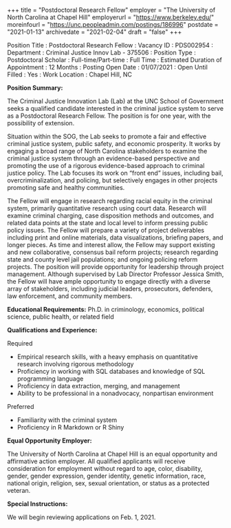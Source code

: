 +++
title = "Postdoctoral Research Fellow"
employer = "The University of North Carolina at Chapel Hill"
employerurl = "https://www.berkeley.edu/"
moreinfourl = "https://unc.peopleadmin.com/postings/186996"
postdate = "2021-01-13"
archivedate = "2021-02-04"
draft = "false"
+++

Position Title : Postdoctoral Research Fellow
: Vacancy ID : PDS002954
: Department : Criminal Justice Innov Lab - 375506
: Position Type : Postdoctoral Scholar
: Full-time/Part-time : Full Time
: Estimated Duration of Appointment : 12 Months
: Posting Open Date : 01/07/2021
: Open Until Filled : Yes
: Work Location : Chapel Hill, NC

**Position Summary:**

The Criminal Justice Innovation Lab (Lab) at the UNC School of Government seeks a qualified candidate interested in the criminal justice system to serve as a Postdoctoral Research Fellow. The position is for one year, with the possibility of extension.

Situation within the SOG, the Lab seeks to promote a fair and effective criminal justice system, public safety, and economic prosperity. It works by engaging a broad range of North Carolina stakeholders to examine the criminal justice system through an evidence-based perspective and promoting the use of a rigorous evidence-based approach to criminal justice policy. The Lab focuses its work on “front end” issues, including bail, overcriminalization, and policing, but selectively engages in other projects promoting safe and healthy communities.

The Fellow will engage in research regarding racial equity in the criminal system, primarily quantitative research using court data. Research will examine criminal charging, case disposition methods and outcomes, and related data points at the state and local level to inform pressing public policy issues. The Fellow will prepare a variety of project deliverables including print and online materials, data visualizations, briefing papers, and longer pieces. As time and interest allow, the Fellow may support existing and new collaborative, consensus bail reform projects; research regarding state and county level jail populations; and ongoing policing reform projects. The position will provide opportunity for leadership through project management. Although supervised by Lab Director Professor Jessica Smith, the Fellow will have ample opportunity to engage directly with a diverse array of stakeholders, including judicial leaders, prosecutors, defenders, law enforcement, and community members.

**Educational Requirements:** Ph.D. in criminology, economics, political science, public health, or related field

**Qualifications and Experience:**

Required
- Empirical research skills, with a heavy emphasis on quantitative research involving rigorous methodology
- Proficiency in working with SQL databases and knowledge of SQL programming language
- Proficiency in data extraction, merging, and management
- Ability to be professional in a nonadvocacy, nonpartisan environment

Preferred
- Familiarity with the criminal system
- Proficiency in R Markdown or R Shiny

**Equal Opportunity Employer:**

The University of North Carolina at Chapel Hill is an equal opportunity and affirmative action employer. All qualified applicants will receive consideration for employment without regard to age, color, disability, gender, gender expression, gender identity, genetic information, race, national origin, religion, sex, sexual orientation, or status as a protected veteran.

**Special Instructions:**

We will begin reviewing applications on Feb. 1, 2021.

